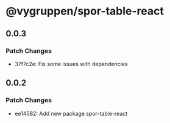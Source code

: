 # @vygruppen/spor-table-react

## 0.0.3

### Patch Changes

- 37f7c2e: Fix some issues with dependencies

## 0.0.2

### Patch Changes

- ee14582: Add new package spor-table-react
